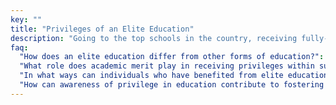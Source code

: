 ```yaml
---
key: ""
title: "Privileges of an Elite Education"
description: "Going to the top schools in the country, receiving fully-funded invitations based on academic merit alone, etc etc. 'My path before Richfield was so wonderful, I thought that's just how school is! You never realize how blessed you are until you encounter the worst.' -- Madam Ella"
faq:
  "How does an elite education differ from other forms of education?": "Elite education typically offers access to prestigious institutions, advanced resources, and exclusive opportunities that may not be as readily available in other educational settings."
  "What role does academic merit play in receiving privileges within such a system?": "Academic merit often serves as a key determinant for receiving privileges such as tertiary scholarships, fully-funded invitations, and other forms of recognition within these circles."
  "In what ways can individuals who have benefited from elite education use their privilege to advocate for greater access and opportunities for underprivileged students within the education system?": "Individuals who have lived the benefits of such education system can leverage their platform and resources to advocate for policies and initiatives aimed at increasing access and opportunities for underprivileged students, such as supporting scholarship programs and mentoring initiatives."
  "How can awareness of privilege in education contribute to fostering a more inclusive educational environment?": "Recognizing and acknowledging privilege in education can lead to greater awareness of disparities and inequities, prompting efforts to create more inclusive educational environments that provide equal opportunities for all students, regardless of their background or socioeconomic status."
---
```


